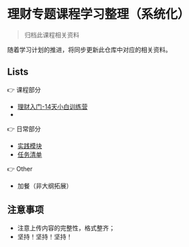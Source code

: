 # 理财专题课程学习整理（系统化）

> 归档此课程相关资料


随着学习计划的推进，将同步更新此仓库中对应的相关资料。

## Lists

👉 课程部分
  - [理财入门-14天小白训练营](14-day-started)
  - 

👉 日常部分
  - [实践模块](doing-notes)
  - [任务清单](tasks)

👉 Other
  - 加餐（非大纲拓展）

## 注意事项

  - 注意上传内容的完整性，格式整齐；
  - 坚持！坚持！坚持！

